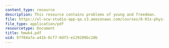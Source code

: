 ```yaml
---
content_type: resource
description: This resource contains problems of young and freedman.
file: https://ol-ocw-studio-app-qa.s3.amazonaws.com/courses/8-01x-physics-i-classical-mechanics-with-an-experimental-focus-fall-2002/97f04a7aa41b0cf70df3e129209bc28b_hmwk4.pdf
file_type: application/pdf
resourcetype: Document
title: hmwk4.pdf
uid: 97f04a7a-a41b-0cf7-0df3-e129209bc28b
---
```


